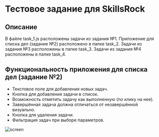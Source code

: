 # Тестовое задание для SkillsRock

## Описание

В файле task_1.js расположены задачи из задания №1. Приложение для списка дел (задание №2) расположено в папке task_2. Задачи из задания №3 расположены в папке task_3. Задачи из задания №4 расположены в папке task_4. 

## Функциональность приложения для списка дел (задание №2)

   - Текстовое поле для добавления новых задач.
   - Кнопка для добавления задачи в список.
   - Возможность отметить задачу как выполненную (по клику на нее).
   - Завершённая задача должна отличаться от незавершённой визуально.
   - Кнопка для удаления задачи.
   - Фильтрация задач при выборе параметров.

![screen](https://github.com/user-attachments/assets/03d1f22f-87b8-4e8c-b2eb-1e209476d555)
